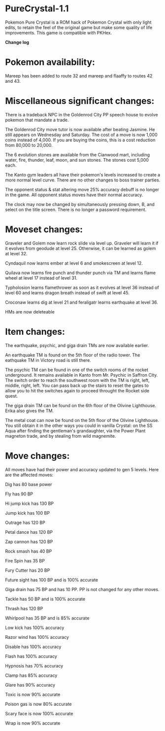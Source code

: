 # PureCrystal-1.1
Pokemon Pure Crystal is a ROM hack of Pokemon Crystal with only light edits, to retain the feel of the original game but make some quality of life improvements. This game is compatible with PKHex.

**Change log**

Pokemon availability:
==================
Mareep has been added to route 32 and mareep and flaaffy to routes 42 and 43. 

Miscellaneous significant changes:
=========================

There is a tradeback NPC in the Goldenrod City PP speech house to evolve pokemon that mandate a trade. 

The Goldenrod City move tutor is now available after beating Jasmine. He still appears on Wednesday and Saturday. The cost of a move is now 1,000 coins instead of 4,000. If you are buying the coins, this is a cost reduction from 80,000 to 20,000.

The 6 evolution stones are available from the Cianwood mart, including water, fire, thunder, leaf, moon, and sun stones. The stones cost 5,000 each. 

The Kanto gym leaders all have their pokemon's levels increased to create a more normal level curve. There are no other changes to boss trainer parties.

The opponent status & stat altering move 25% accuracy debuff is no longer in the game. All opponent status moves have their normal accuracy. 

The clock may now be changed by simultaneously pressing down, B, and select on the title screen. There is no longer a password requirement.

Moveset changes: 
================

Graveler and Golem now learn rock slide via level up. Graveler will learn it if it evolves from geodude at level 25. Otherwise, it can be learned as golem at level 32. 

Cyndaquil now learns ember at level 6 and smokescreen at level 12.

Quilava now learns fire punch and thunder punch via TM and learns flame wheel at level 17 instead of level 31. 

Typholosion learns flamethrower as soon as it evolves at level 36 instead of level 60 and learns dragon breath instead of swift at level 45. 

Croconaw learns dig at level 21 and feraligatr learns earthquake at level 36. 

HMs are now deleteable

Item changes: 
============

The earthquake, psychic, and giga drain TMs are now available earlier. 

An earthquake TM is found on the 5th floor of the radio tower. The eathquake TM in Victory road is still there.

The psychic TM can be found in one of the switch rooms of the rocket underground. It remains available in Kanto from Mr. Psychic in Saffron City. The switch order to reach the southwest room with the TM is right, left, middle, right, left. You can pass back up the stairs to reset the gates to allow you to hit the switches again to proceed throught the Rocket side quest. 

The giga drain TM can be found on the 6th floor of the Olivine Lighthouse. Erika also gives the TM. 

The metal coat can now be found on the 5th floor of the Olivine Lighthouse. You still obtain it in the other ways you could in vanilla Crystal: on the SS Aqua after finding the gentleman's grandaughter, via the Power Plant magneton trade, and by stealing from wild magnemite. 

Move changes:
=============
All moves have had their power and accuracy updated to gen 5 levels. Here are the affected moves: 

Dig has 80 base power

Fly has 90 BP

Hi jump kick has 130 BP

Jump kick has 100 BP

Outrage has 120 BP

Petal dance has 120 BP

Zap cannon has 120 BP

Rock smash has 40 BP

Fire Spin has 35 BP

Fury Cutter has 20 BP

Future sight has 100 BP and is 100% accurate

Giga drain has 75 BP and has 10 PP. PP is not changed for any other moves.

Tackle has 50 BP and is 100% accurate

Thrash has 120 BP

Whirlpool has 35 BP and is 85% accurate

Low kick has 100% accuracy

Razor wind has 100% accuracy

Disable has 100% accuracy

Flash has 100% accuracy

Hypnosis has 70% accuracy 

Clamp has 85% accuracy

Glare has 90% accuracy

Toxic is now 90% accurate

Poison gas is now 80% accurate

Scary face is now 100% accurate

Wrap is now 90% accurate
